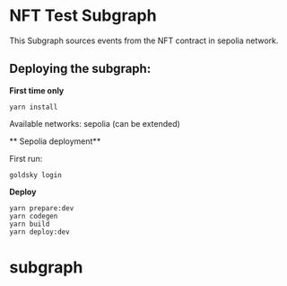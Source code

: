 # NFT Test Subgraph

This Subgraph sources events from the NFT contract in sepolia network.

## Deploying the subgraph:

**First time only**
```ssh
yarn install
```

Available networks: sepolia (can be extended)

** Sepolia deployment**

First run:

```ssh
goldsky login
```

**Deploy** 

```ssh
yarn prepare:dev
yarn codegen
yarn build
yarn deploy:dev
```
# subgraph
